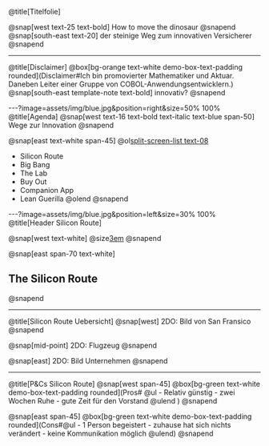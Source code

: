 @title[Titelfolie]

@snap[west text-25 text-bold]
How to move the dinosaur
@snapend
@snap[south-east text-20]
der steinige Weg zum innovativen Versicherer
@snapend

---
@title[Disclaimer]
@box[bg-orange text-white demo-box-text-padding rounded](Disclaimer#Ich bin promovierter Mathematiker und Aktuar. Daneben Leiter einer Gruppe von COBOL-Anwendungsentwicklern.)
@snap[south-east template-note text-bold]
innovativ?
@snapend

---?image=assets/img/blue.jpg&position=right&size=50% 100%
@title[Agenda]
@snap[west text-16 text-bold text-italic text-blue span-50]
Wege zur Innovation
@snapend

@snap[east text-white span-45]
@ol[split-screen-list text-08](false)
- Silicon Route
- Big Bang
- The Lab
- Buy Out
- Companion App
- Lean Guerilla
@olend
@snapend


---?image=assets/img/blue.jpg&position=left&size=30% 100%
@title[Header Silicon Route]

@snap[west text-white]
@size[3em](1.)
@snapend

@snap[east span-70 text-white]
<h2>The Silicon Route</h2>
@snapend

---
@title[Silicon Route Uebersicht]
@snap[west]
2DO: Bild von San Fransico
@snapend

@snap[mid-point]
2DO: Flugzeug
@snapend

@snap[east]
2DO: Bild Unternehmen
@snapend

---
@title[P&Cs Silicon Route]
@snap[west span-45]
@box[bg-green text-white demo-box-text-padding rounded](Pros# @ul[](false)
    - Relativ günstig
    - zwei Wochen Ruhe
    - gute Zeit für den Vorstand
  @ulend
  )
@snapend

@snap[east span-45]
@box[bg-green text-white demo-box-text-padding rounded](Cons#@ul[](false)
    - 1 Person begeistert
    - zuhause hat sich nichts verändert
    - keine Kommunikation möglich
  @ulend)
@snapend
